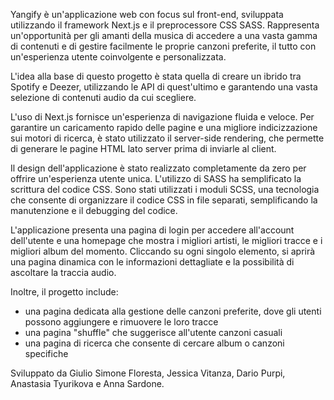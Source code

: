 Yangify è un'applicazione web con focus sul front-end, sviluppata utilizzando il framework Next.js e il preprocessore CSS SASS.  Rappresenta un'opportunità per gli amanti della musica di accedere a una vasta gamma di contenuti e di gestire facilmente le proprie canzoni preferite, il tutto con un'esperienza utente coinvolgente e personalizzata.

L'idea alla base di questo progetto è stata quella di creare un ibrido tra Spotify e Deezer, utilizzando le API di quest'ultimo e garantendo una vasta selezione di contenuti audio da cui scegliere.

L'uso di Next.js fornisce un'esperienza di navigazione fluida e veloce. Per garantire un caricamento rapido delle pagine e una migliore indicizzazione sui motori di ricerca, è stato utilizzato il server-side rendering, che permette di generare le pagine HTML lato server prima di inviarle al client.  

Il design dell'applicazione è stato realizzato completamente da zero per offrire un'esperienza utente unica. L'utilizzo di SASS ha semplificato la scrittura del codice CSS. Sono stati utilizzati i moduli SCSS, una tecnologia che consente di organizzare il codice CSS in file separati, semplificando la manutenzione e il debugging del codice.

L'applicazione presenta una pagina di login per accedere all'account dell'utente e una homepage che mostra i migliori artisti, le migliori tracce e i migliori album del momento. Cliccando su ogni singolo elemento, si aprirà una pagina dinamica con le informazioni dettagliate e la possibilità di ascoltare la traccia audio. 

Inoltre, il progetto include: 

- una pagina dedicata alla gestione delle canzoni preferite, dove gli utenti possono aggiungere e rimuovere le loro tracce
- una pagina "shuffle" che suggerisce all'utente canzoni casuali
- una pagina di ricerca che consente di cercare album o canzoni specifiche

Sviluppato da Giulio Simone Floresta, Jessica Vitanza, Dario Purpi, Anastasia Tyurikova e Anna Sardone.